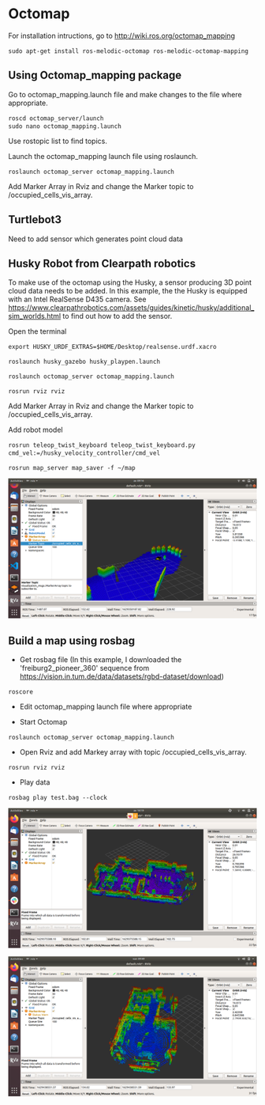 # Octomap

For installation intructions, go to http://wiki.ros.org/octomap_mapping

```
sudo apt-get install ros-melodic-octomap ros-melodic-octomap-mapping
```

## Using Octomap_mapping package

Go to octomap_mapping.launch file and make changes to the file where appropriate.

```
roscd octomap_server/launch
sudo nano octomap_mapping.launch
```

Use rostopic list to find topics.

Launch the octomap_mapping launch file using roslaunch.

```
roslaunch octomap_server octomap_mapping.launch
```

Add Marker Array in Rviz and change the Marker topic to /occupied_cells_vis_array.

## Turtlebot3

Need to add sensor which generates point cloud data

## Husky Robot from Clearpath robotics

To make use of the octomap using the Husky, a sensor producing 3D point cloud data needs to be added. In this example, the the Husky is equipped with an Intel RealSense D435 camera. See https://www.clearpathrobotics.com/assets/guides/kinetic/husky/additional_sim_worlds.html to find out how to add the sensor. 

Open the terminal

```
export HUSKY_URDF_EXTRAS=$HOME/Desktop/realsense.urdf.xacro
```

```
roslaunch husky_gazebo husky_playpen.launch
```

```
roslaunch octomap_server octomap_mapping.launch
```

```
rosrun rviz rviz
```

Add Marker Array in Rviz and change the Marker topic to /occupied_cells_vis_array.

Add robot model 

```
rosrun teleop_twist_keyboard teleop_twist_keyboard.py cmd_vel:=/husky_velocity_controller/cmd_vel
```

```
rosrun map_server map_saver -f ~/map
```

![husky_robot_octomap](https://github.com/dhunnyzaheer/Octomap/blob/main/images/husky_robot_octomap.png)

## Build a map using rosbag

- Get rosbag file (In this example, I downloaded the 'freiburg2_pioneer_360' sequence from https://vision.in.tum.de/data/datasets/rgbd-dataset/download)

```
roscore
```

- Edit octomap_mapping launch file where appropriate

- Start Octomap

```
roslaunch octomap_server octomap_mapping.launch
```

- Open Rviz and add Markey array with topic /occupied_cells_vis_array.

```
rosrun rviz rviz
```

- Play data

```
rosbag play test.bag --clock
```

![rviz_octomap_rosbag1](https://github.com/dhunnyzaheer/Octomap/blob/main/images/rosbag_octomap1.png)

![rviz_octomap_rosbag2](https://github.com/dhunnyzaheer/Octomap/blob/main/images/rosbag_octomap2.png)